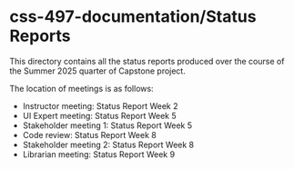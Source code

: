 # css-497-documentation/Status Reports
This directory contains all the status reports produced over the course of the Summer 2025 quarter of Capstone project.

The location of meetings is as follows:
- Instructor meeting:       Status Report Week 2
- UI Expert meeting:        Status Report Week 5
- Stakeholder meeting 1:    Status Report Week 5
- Code review:              Status Report Week 8
- Stakeholder meeting 2:    Status Report Week 8
- Librarian meeting:        Status Report Week 9
